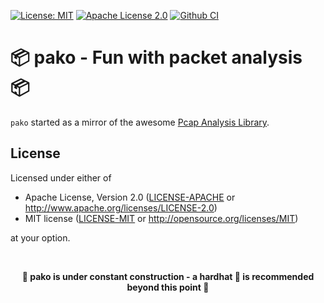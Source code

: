 [![License: MIT](https://img.shields.io/badge/License-MIT-yellow.svg)](./LICENSE-MIT)
[![Apache License 2.0](https://img.shields.io/badge/License-Apache%202.0-blue.svg)](./LICENSE-APACHE)
[![Github CI](https://github.com/adoerr/pako/workflows/Continuous%20integration/badge.svg)](https://github.com/adoerr/pako/actions)

# 📦 pako - Fun with packet analysis 📦

`pako` started as a mirror of the awesome [Pcap Analysis Library](https://github.com/rusticata/pcap-analyzer).


## License

Licensed under either of

 * Apache License, Version 2.0
   ([LICENSE-APACHE](LICENSE-APACHE) or http://www.apache.org/licenses/LICENSE-2.0)
 * MIT license
   ([LICENSE-MIT](LICENSE-MIT) or http://opensource.org/licenses/MIT)

at your option.

<br>
<p align="center">
<b>🚧 pako is under constant construction - a hardhat 👷 is recommended beyond this point 🚧</b>
</p>